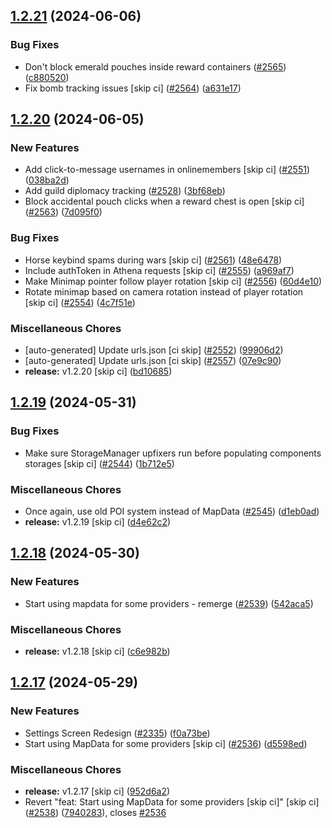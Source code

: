 ## [1.2.21](https://github.com/Wynntils/Artemis/compare/v1.2.20...v1.2.21) (2024-06-06)


### Bug Fixes

* Don't block emerald pouches inside reward containers ([#2565](https://github.com/Wynntils/Artemis/issues/2565)) ([c880520](https://github.com/Wynntils/Artemis/commit/c880520f08fae11945eabb7da20725971527b261))
* Fix bomb tracking issues [skip ci] ([#2564](https://github.com/Wynntils/Artemis/issues/2564)) ([a631e17](https://github.com/Wynntils/Artemis/commit/a631e17b7d712d09e94f153ffa8131e5abefd9c5))

## [1.2.20](https://github.com/Wynntils/Artemis/compare/v1.2.19...v1.2.20) (2024-06-05)


### New Features

* Add click-to-message usernames in onlinemembers [skip ci] ([#2551](https://github.com/Wynntils/Artemis/issues/2551)) ([038ba2d](https://github.com/Wynntils/Artemis/commit/038ba2d2842583502a5168da1a965983f574c4c0))
* Add guild diplomacy tracking ([#2528](https://github.com/Wynntils/Artemis/issues/2528)) ([3bf68eb](https://github.com/Wynntils/Artemis/commit/3bf68ebc40486367d2f42f10c473b36640054a8d))
* Block accidental pouch clicks when a reward chest is open [skip ci] ([#2563](https://github.com/Wynntils/Artemis/issues/2563)) ([7d095f0](https://github.com/Wynntils/Artemis/commit/7d095f085d694c183980da05fd7d2f4b27a8de7e))


### Bug Fixes

* Horse keybind spams during wars [skip ci] ([#2561](https://github.com/Wynntils/Artemis/issues/2561)) ([48e6478](https://github.com/Wynntils/Artemis/commit/48e6478d013e58bd7fb70aac285a2b6ab1b356ed))
* Include authToken in Athena requests [skip ci] ([#2555](https://github.com/Wynntils/Artemis/issues/2555)) ([a969af7](https://github.com/Wynntils/Artemis/commit/a969af7b1edd402f0cbef17519275b2681b36ac3))
* Make Minimap pointer follow player rotation [skip ci] ([#2556](https://github.com/Wynntils/Artemis/issues/2556)) ([60d4e10](https://github.com/Wynntils/Artemis/commit/60d4e10a7f92d374ffa9b2b115ebbdd68ca96f4d))
* Rotate minimap based on camera rotation instead of player rotation [skip ci] ([#2554](https://github.com/Wynntils/Artemis/issues/2554)) ([4c7f51e](https://github.com/Wynntils/Artemis/commit/4c7f51ee8c0b2acbeb57dbe716dd0301295b6256))


### Miscellaneous Chores

* [auto-generated] Update urls.json [ci skip] ([#2552](https://github.com/Wynntils/Artemis/issues/2552)) ([99906d2](https://github.com/Wynntils/Artemis/commit/99906d2464ab487615a1183c417e4544db750a47))
* [auto-generated] Update urls.json [ci skip] ([#2557](https://github.com/Wynntils/Artemis/issues/2557)) ([07e9c90](https://github.com/Wynntils/Artemis/commit/07e9c90f014131e227d2190b351090997c3b1952))
* **release:** v1.2.20 [skip ci] ([bd10685](https://github.com/Wynntils/Artemis/commit/bd10685234b9f92d925ec25de7041715518df335))

## [1.2.19](https://github.com/Wynntils/Artemis/compare/v1.2.18...v1.2.19) (2024-05-31)


### Bug Fixes

* Make sure StorageManager upfixers run before populating components storages [skip ci] ([#2544](https://github.com/Wynntils/Artemis/issues/2544)) ([1b712e5](https://github.com/Wynntils/Artemis/commit/1b712e5fb7fc94af1813623bf646b30aa5a2ec7a))


### Miscellaneous Chores

* Once again, use old POI system instead of MapData ([#2545](https://github.com/Wynntils/Artemis/issues/2545)) ([d1eb0ad](https://github.com/Wynntils/Artemis/commit/d1eb0ad0dad4446f67edaaf53375a7f759236eac))
* **release:** v1.2.19 [skip ci] ([d4e62c2](https://github.com/Wynntils/Artemis/commit/d4e62c2d88e3690477105f3ef86b7dca68d9f2fb))

## [1.2.18](https://github.com/Wynntils/Artemis/compare/v1.2.17...v1.2.18) (2024-05-30)


### New Features

* Start using mapdata for some providers - remerge ([#2539](https://github.com/Wynntils/Artemis/issues/2539)) ([542aca5](https://github.com/Wynntils/Artemis/commit/542aca5af04d7a95a3d48c916cb2207b99663c21))


### Miscellaneous Chores

* **release:** v1.2.18 [skip ci] ([c6e982b](https://github.com/Wynntils/Artemis/commit/c6e982b7a5488589f6ad8fa523c35645cda0fdfc))

## [1.2.17](https://github.com/Wynntils/Artemis/compare/v1.2.16...v1.2.17) (2024-05-29)


### New Features

* Settings Screen Redesign ([#2335](https://github.com/Wynntils/Artemis/issues/2335)) ([f0a73be](https://github.com/Wynntils/Artemis/commit/f0a73be93fe14f576b7242bdb0fd759521645dd9))
* Start using MapData for some providers [skip ci] ([#2536](https://github.com/Wynntils/Artemis/issues/2536)) ([d5598ed](https://github.com/Wynntils/Artemis/commit/d5598edaac6d0a5d04db4cc5e4c9c7a19a6c5f7b))


### Miscellaneous Chores

* **release:** v1.2.17 [skip ci] ([952d6a2](https://github.com/Wynntils/Artemis/commit/952d6a2e8f79d5801fbf6084ba56fbdd082e413f))
* Revert "feat: Start using MapData for some providers [skip ci]" [skip ci] ([#2538](https://github.com/Wynntils/Artemis/issues/2538)) ([7940283](https://github.com/Wynntils/Artemis/commit/794028369a209b1b9ca9ff175021bda599c71033)), closes [#2536](https://github.com/Wynntils/Artemis/issues/2536)

